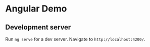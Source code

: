 # Angular Demo

## Development server

Run `ng serve` for a dev server. Navigate to `http://localhost:4200/`.
